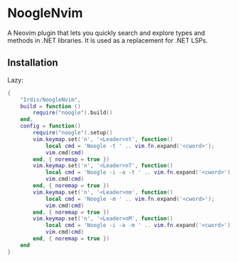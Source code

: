 # NoogleNvim

A Neovim plugin that lets you quickly search and explore types and methods in .NET libraries. It is used as a replacement for .NET LSPs.

## Installation

Lazy:
``` lua
{
    "Irdis/NoogleNvim",
    build = function ()
        require("noogle").build()
    end,
    config = function()
        require("noogle").setup()
        vim.keymap.set('n', '<Leader>nt', function()
            local cmd = 'Noogle -t ' .. vim.fn.expand('<cword>');
            vim.cmd(cmd)
        end, { noremap = true })
        vim.keymap.set('n', '<Leader>nT', function()
            local cmd = 'Noogle -i -a -t ' .. vim.fn.expand('<cword>');
            vim.cmd(cmd)
        end, { noremap = true })
        vim.keymap.set('n', '<Leader>nm', function()
            local cmd = 'Noogle -m ' .. vim.fn.expand('<cword>');
            vim.cmd(cmd)
        end, { noremap = true })
        vim.keymap.set('n', '<Leader>nM', function()
            local cmd = 'Noogle -i -a -m ' .. vim.fn.expand('<cword>');
            vim.cmd(cmd)
        end, { noremap = true })
    end
}
```


